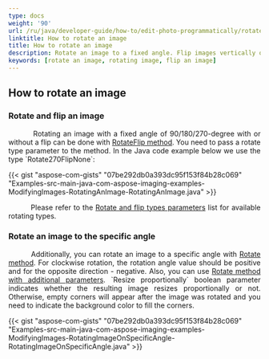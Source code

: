 ```yaml
---
type: docs
weight: '90'
url: /ru/java/developer-guide/how-to/edit-photo-programmatically/rotate-image
linktitle: How to rotate an image
title: How to rotate an image
description: Rotate an image to a fixed angle. Flip images vertically or horizontally. Rotate photos to a selected angle.
keywords: [rotate an image, rotating image, flip an image]
---
```


## How to rotate an image

### Rotate and flip an image

<p align='justify'>
&nbsp;&nbsp;&nbsp;&nbsp;&nbsp;&nbsp;&nbsp;&nbsp;
Rotating an image with a fixed angle of 90/180/270-degree with or without a flip can be done with <a href="https://reference.aspose.com/imaging/ru/java/com.aspose.imaging/image/#rotateFlip-int-">RotateFlip method</a>. You need to pass a rotate type parameter to the method. In the Java code example below we use the type `Rotate270FlipNone`:
</p>

{{< gist "aspose-com-gists" "07be292db0a393dc95f153f84b28c069" "Examples-src-main-java-com-aspose-imaging-examples-ModifyingImages-RotatingAnImage-RotatingAnImage.java" >}}

<p align='justify'>
&nbsp;&nbsp;&nbsp;&nbsp;&nbsp;&nbsp;&nbsp;&nbsp;
Please refer to the <a href="https://reference.aspose.com/imaging/ru/java/com.aspose.imaging/rotatefliptype/">Rotate and flip types parameters</a> list for available rotating types.
</p>

### Rotate an image to the specific angle

<p align='justify'>
&nbsp;&nbsp;&nbsp;&nbsp;&nbsp;&nbsp;&nbsp;&nbsp;
Additionally, you can rotate an image to a specific angle with <a href="https://reference.aspose.com/imaging/ru/java/com.aspose.imaging/rasterimage/#rotate-float-">Rotate method</a>. For clockwise rotation, the rotation angle value should be positive and for the opposite direction - negative. Also, you can use <a href="https://reference.aspose.com/imaging/ru/java/com.aspose.imaging/rasterimage/#rotate-float-boolean-com.aspose.imaging.Color-">Rotate method with additional parameters</a>. `Resize proportionally` boolean parameter indicates whether the resulting image resizes proportionally or not. Otherwise, empty corners will appear after the image was rotated and you need to indicate the background color to fill the corners.
</p>

{{< gist "aspose-com-gists" "07be292db0a393dc95f153f84b28c069" "Examples-src-main-java-com-aspose-imaging-examples-ModifyingImages-RotatingImageOnSpecificAngle-RotatingImageOnSpecificAngle.java" >}}
